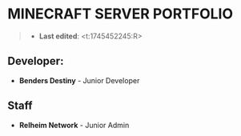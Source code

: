 # MINECRAFT SERVER PORTFOLIO
> - **Last edited**: <t:1745452245:R>

## **Developer:**
* **Benders Destiny** - Junior Developer
## **Staff**
* **Relheim Network** - Junior Admin
